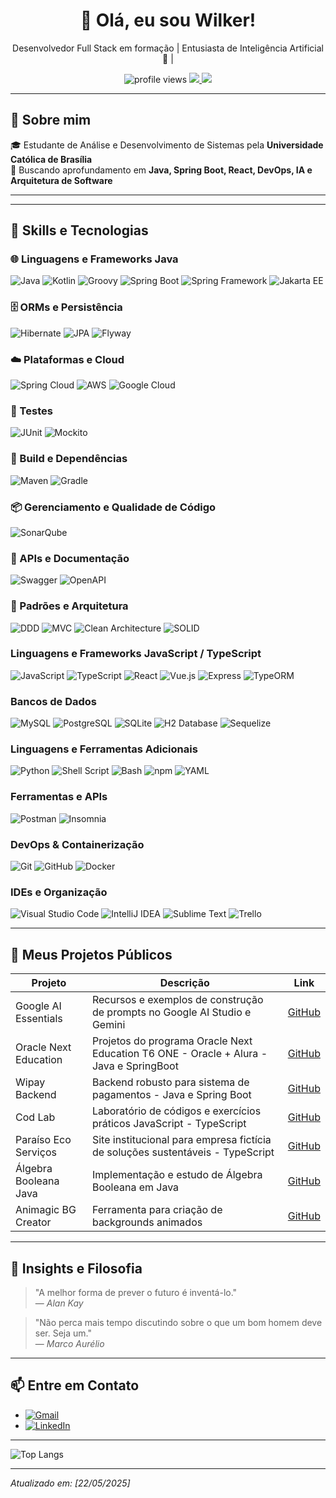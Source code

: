 <h1 align="center">👋 Olá, eu sou Wilker!</h1>

<p align="center">
  Desenvolvedor Full Stack em formação | Entusiasta de Inteligência Artificial 🤖 |
</p>

<p align="center">
  <img src="https://komarev.com/ghpvc/?username=Wil-JC-Pimenta&style=flat-square&color=blue" alt="profile views"/>
  <a href="mailto:wiljcpimenta@gmail.com">
    <img src="https://img.shields.io/badge/Email-wiljcpimenta@gmail.com-D14836?style=flat&logo=gmail&logoColor=white" />
  </a>
  <a href="https://linkedin.com/in/wil-j-c-pimenta">
    <img src="https://img.shields.io/badge/-LinkedIn-blue?style=flat&logo=linkedin&logoColor=white" />
  </a>
</p>

---

## 🧩 Sobre mim

🎓 Estudante de Análise e Desenvolvimento de Sistemas pela **Universidade Católica de Brasília**  
🧠 Buscando aprofundamento em **Java, Spring Boot, React, DevOps, IA e Arquitetura de Software**  


---
---

## 🚀 Skills e Tecnologias
### 🌐 Linguagens e Frameworks Java
![Java](https://img.shields.io/badge/-Java-333333?style=flat&logo=java&logoColor=007396)
![Kotlin](https://img.shields.io/badge/-Kotlin-333333?style=flat&logo=kotlin&logoColor=7F52FF)
![Groovy](https://img.shields.io/badge/-Groovy-333333?style=flat&logo=apachegroovy&logoColor=4298B8)
![Spring Boot](https://img.shields.io/badge/-Spring_Boot-333333?style=flat&logo=springboot&logoColor=6DB33F)
![Spring Framework](https://img.shields.io/badge/-Spring_Framework-333333?style=flat&logo=spring&logoColor=6DB33F)
![Jakarta EE](https://img.shields.io/badge/-Jakarta_EE-333333?style=flat&logo=jakartaee&logoColor=E76F00)


### 🗄️ ORMs e Persistência
![Hibernate](https://img.shields.io/badge/-Hibernate-333333?style=flat&logo=hibernate&logoColor=E4402E)
![JPA](https://img.shields.io/badge/-JPA-333333?style=flat&logo=java&logoColor=white)
![Flyway](https://img.shields.io/badge/-Flyway-333333?style=flat&logoColor=white)

### ☁️ Plataformas e Cloud
![Spring Cloud](https://img.shields.io/badge/-Spring_Cloud-333333?style=flat&logo=spring&logoColor=6DB33F)
![AWS](https://img.shields.io/badge/-AWS-333333?style=flat&logo=amazonaws&logoColor=FF9900)
![Google Cloud](https://img.shields.io/badge/-Google_Cloud-333333?style=flat&logo=googlecloud&logoColor=4285F4)

### 🧪 Testes
![JUnit](https://img.shields.io/badge/-JUnit-333333?style=flat&logoColor=white)
![Mockito](https://img.shields.io/badge/-Mockito-333333?style=flat&logoColor=white)

### 🧰 Build e Dependências
![Maven](https://img.shields.io/badge/-Maven-333333?style=flat&logo=apachemaven&logoColor=C71A36)
![Gradle](https://img.shields.io/badge/-Gradle-333333?style=flat&logo=gradle&logoColor=02303A)

### 📦 Gerenciamento e Qualidade de Código
![SonarQube](https://img.shields.io/badge/-SonarQube-333333?style=flat&logo=sonarqube&logoColor=4E9BCD)

### 🧩 APIs e Documentação
![Swagger](https://img.shields.io/badge/-Swagger-333333?style=flat&logo=swagger&logoColor=85EA2D)
![OpenAPI](https://img.shields.io/badge/-OpenAPI-333333?style=flat&logo=swagger&logoColor=85EA2D)

### 🧠 Padrões e Arquitetura
![DDD](https://img.shields.io/badge/-DDD-333333?style=flat&logoColor=white)
![MVC](https://img.shields.io/badge/-MVC-333333?style=flat&logoColor=white)
![Clean Architecture](https://img.shields.io/badge/-Clean_Architecture-333333?style=flat&logoColor=white)
![SOLID](https://img.shields.io/badge/-SOLID-333333?style=flat&logoColor=white)


### Linguagens e Frameworks JavaScript / TypeScript
![JavaScript](https://img.shields.io/badge/-JavaScript-333333?style=flat&logo=javascript)
![TypeScript](https://img.shields.io/badge/-TypeScript-333333?style=flat&logo=typescript&logoColor=3178C6)
![React](https://img.shields.io/badge/-React-333333?style=flat&logo=react)
![Vue.js](https://img.shields.io/badge/-Vue.js-333333?style=flat&logo=vue.js&logoColor=4FC08D)
![Express](https://img.shields.io/badge/-Express-333333?style=flat&logo=express)
![TypeORM](https://img.shields.io/badge/-TypeORM-333333?style=flat&logo=typeorm&logoColor=3178C6)

### Bancos de Dados
![MySQL](https://img.shields.io/badge/-MySQL-333333?style=flat&logo=mysql)
![PostgreSQL](https://img.shields.io/badge/-PostgreSQL-333333?style=flat&logo=postgresql)
![SQLite](https://img.shields.io/badge/-SQLite-333333?style=flat&logo=sqlite)
![H2 Database](https://img.shields.io/badge/-H2%20Database-333333?style=flat&logo=h2database&logoColor=00758F)
![Sequelize](https://img.shields.io/badge/-Sequelize-333333?style=flat&logo=sequelize)

### Linguagens e Ferramentas Adicionais
![Python](https://img.shields.io/badge/-Python-333333?style=flat&logo=python)
![Shell Script](https://img.shields.io/badge/-Shell_Script-333333?style=flat&logo=gnu-bash&logoColor=4EAA25)
![Bash](https://img.shields.io/badge/-Bash-333333?style=flat&logo=gnu-bash)
![npm](https://img.shields.io/badge/-npm-333333?style=flat&logo=npm)
![YAML](https://img.shields.io/badge/-YAML-333333?style=flat&logo=yaml)

### Ferramentas e APIs
![Postman](https://img.shields.io/badge/-Postman-333333?style=flat&logo=postman)
![Insomnia](https://img.shields.io/badge/-Insomnia-333333?style=flat&logo=insomnia)

### DevOps & Containerização
![Git](https://img.shields.io/badge/-Git-333333?style=flat&logo=git)
![GitHub](https://img.shields.io/badge/-GitHub-333333?style=flat&logo=github)
![Docker](https://img.shields.io/badge/-Docker-333333?style=flat&logo=docker)

### IDEs e Organização
![Visual Studio Code](https://img.shields.io/badge/-Visual%20Studio%20Code-333333?style=flat&logo=visual-studio-code&logoColor=007ACC)
![IntelliJ IDEA](https://img.shields.io/badge/-IntelliJ%20IDEA-333333?style=flat&logo=intellij-idea&logoColor=000000)
![Sublime Text](https://img.shields.io/badge/-Sublime%20Text-333333?style=flat&logo=sublime-text&logoColor=FF9800)
![Trello](https://img.shields.io/badge/-Trello-333333?style=flat&logo=trello&logoColor=007ACC)

---

## 📂 Meus Projetos Públicos

| Projeto | Descrição | Link |
|---------|-----------|------|
| Google AI Essentials | Recursos e exemplos de construção de prompts no Google AI Studio e Gemini| [GitHub](https://github.com/Wil-JC-Pimenta/GoogleAIEssentials) |
| Oracle Next Education | Projetos do programa Oracle Next Education T6 ONE -  Oracle + Alura - Java e SpringBoot | [GitHub](https://github.com/Wil-JC-Pimenta/Oracle-Next-Education) |
| Wipay Backend | Backend robusto para sistema de pagamentos - Java e Spring Boot| [GitHub](https://github.com/Wil-JC-Pimenta/wipay-backend) |
| Cod Lab | Laboratório de códigos e exercícios práticos JavaScript - TypeScript | [GitHub](https://github.com/Wil-JC-Pimenta/Cod-Lab) |
| Paraíso Eco Serviços | Site institucional para empresa fictícia de soluções sustentáveis - TypeScript | [GitHub](https://github.com/Wil-JC-Pimenta/Paraiso-EcoServicos) |
| Álgebra Booleana Java | Implementação e estudo de Álgebra Booleana em Java | [GitHub](https://github.com/Wil-JC-Pimenta/algebra-booleana-java) |
| Animagic BG Creator | Ferramenta para criação de backgrounds animados | [GitHub](https://github.com/Wil-JC-Pimenta/animagic-bg-creator) |

---

## 🌟 Insights e Filosofia

> "A melhor forma de prever o futuro é inventá-lo."  
> — *Alan Kay*

> "Não perca mais tempo discutindo sobre o que um bom homem deve ser. Seja um."  
> — *Marco Aurélio*

---

## 📫 Entre em Contato

- [![Gmail](https://img.shields.io/badge/Gmail-333333?style=for-the-badge&logo=gmail&logoColor=red)](mailto:wiljcpimenta@example.com)  
- [![LinkedIn](https://img.shields.io/badge/LinkedIn-0077B5?style=for-the-badge&logo=linkedin&logoColor=white)](https://linkedin.com/in/wil-j-c-pimenta)

---

![Top Langs](https://github-readme-stats-git-masterrstaa-rickstaa.vercel.app/api/top-langs/?username=Wil-JC-Pimenta&layout=compact&bg_color=000&border_color=30A3DC&title_color=E94D5F&text_color=FFF)

---

*Atualizado em: [22/05/2025]*
